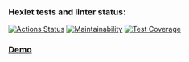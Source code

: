 ### Hexlet tests and linter status:
[![Actions Status](https://github.com/shortykevich/python-project-52/actions/workflows/hexlet-check.yml/badge.svg)](https://github.com/shortykevich/python-project-52/actions)
[![Maintainability](https://api.codeclimate.com/v1/badges/52323296be3f29fe2434/maintainability)](https://codeclimate.com/github/shortykevich/python-project-52/maintainability)
[![Test Coverage](https://api.codeclimate.com/v1/badges/52323296be3f29fe2434/test_coverage)](https://codeclimate.com/github/shortykevich/python-project-52/test_coverage)

### [Demo](https://task-manager-ndp1.onrender.com/)